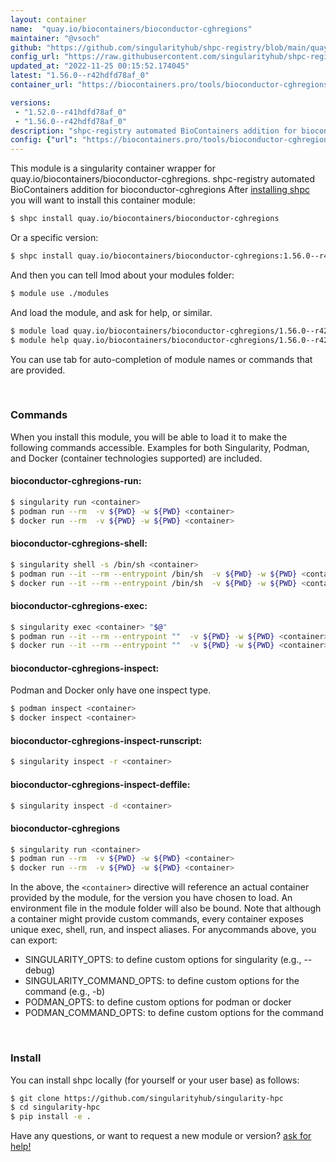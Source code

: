 ```yaml
---
layout: container
name:  "quay.io/biocontainers/bioconductor-cghregions"
maintainer: "@vsoch"
github: "https://github.com/singularityhub/shpc-registry/blob/main/quay.io/biocontainers/bioconductor-cghregions/container.yaml"
config_url: "https://raw.githubusercontent.com/singularityhub/shpc-registry/main/quay.io/biocontainers/bioconductor-cghregions/container.yaml"
updated_at: "2022-11-25 00:15:52.174045"
latest: "1.56.0--r42hdfd78af_0"
container_url: "https://biocontainers.pro/tools/bioconductor-cghregions"

versions:
 - "1.52.0--r41hdfd78af_0"
 - "1.56.0--r42hdfd78af_0"
description: "shpc-registry automated BioContainers addition for bioconductor-cghregions"
config: {"url": "https://biocontainers.pro/tools/bioconductor-cghregions", "maintainer": "@vsoch", "description": "shpc-registry automated BioContainers addition for bioconductor-cghregions", "latest": {"1.56.0--r42hdfd78af_0": "sha256:dbd1e15a73658cedd55d2713d20a6118c36c8c854242b78b78456b659e2f8a7f"}, "tags": {"1.52.0--r41hdfd78af_0": "sha256:202164e59b7ee2d82de821cbad01cfee377a4f818f4142781b450f115aadc443", "1.56.0--r42hdfd78af_0": "sha256:dbd1e15a73658cedd55d2713d20a6118c36c8c854242b78b78456b659e2f8a7f"}, "docker": "quay.io/biocontainers/bioconductor-cghregions"}
---
```


This module is a singularity container wrapper for quay.io/biocontainers/bioconductor-cghregions.
shpc-registry automated BioContainers addition for bioconductor-cghregions
After [installing shpc](#install) you will want to install this container module:


```bash
$ shpc install quay.io/biocontainers/bioconductor-cghregions
```

Or a specific version:

```bash
$ shpc install quay.io/biocontainers/bioconductor-cghregions:1.56.0--r42hdfd78af_0
```

And then you can tell lmod about your modules folder:

```bash
$ module use ./modules
```

And load the module, and ask for help, or similar.

```bash
$ module load quay.io/biocontainers/bioconductor-cghregions/1.56.0--r42hdfd78af_0
$ module help quay.io/biocontainers/bioconductor-cghregions/1.56.0--r42hdfd78af_0
```

You can use tab for auto-completion of module names or commands that are provided.

<br>

### Commands

When you install this module, you will be able to load it to make the following commands accessible.
Examples for both Singularity, Podman, and Docker (container technologies supported) are included.

#### bioconductor-cghregions-run:

```bash
$ singularity run <container>
$ podman run --rm  -v ${PWD} -w ${PWD} <container>
$ docker run --rm  -v ${PWD} -w ${PWD} <container>
```

#### bioconductor-cghregions-shell:

```bash
$ singularity shell -s /bin/sh <container>
$ podman run --it --rm --entrypoint /bin/sh  -v ${PWD} -w ${PWD} <container>
$ docker run --it --rm --entrypoint /bin/sh  -v ${PWD} -w ${PWD} <container>
```

#### bioconductor-cghregions-exec:

```bash
$ singularity exec <container> "$@"
$ podman run --it --rm --entrypoint ""  -v ${PWD} -w ${PWD} <container> "$@"
$ docker run --it --rm --entrypoint ""  -v ${PWD} -w ${PWD} <container> "$@"
```

#### bioconductor-cghregions-inspect:

Podman and Docker only have one inspect type.

```bash
$ podman inspect <container>
$ docker inspect <container>
```

#### bioconductor-cghregions-inspect-runscript:

```bash
$ singularity inspect -r <container>
```

#### bioconductor-cghregions-inspect-deffile:

```bash
$ singularity inspect -d <container>
```



#### bioconductor-cghregions

```bash
$ singularity run <container>
$ podman run --rm  -v ${PWD} -w ${PWD} <container>
$ docker run --rm  -v ${PWD} -w ${PWD} <container>
```


In the above, the `<container>` directive will reference an actual container provided
by the module, for the version you have chosen to load. An environment file in the
module folder will also be bound. Note that although a container
might provide custom commands, every container exposes unique exec, shell, run, and
inspect aliases. For anycommands above, you can export:

 - SINGULARITY_OPTS: to define custom options for singularity (e.g., --debug)
 - SINGULARITY_COMMAND_OPTS: to define custom options for the command (e.g., -b)
 - PODMAN_OPTS: to define custom options for podman or docker
 - PODMAN_COMMAND_OPTS: to define custom options for the command

<br>

### Install

You can install shpc locally (for yourself or your user base) as follows:

```bash
$ git clone https://github.com/singularityhub/singularity-hpc
$ cd singularity-hpc
$ pip install -e .
```

Have any questions, or want to request a new module or version? [ask for help!](https://github.com/singularityhub/singularity-hpc/issues)